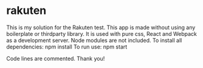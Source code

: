 # rakuten

This is my solution for the Rakuten test.
This app is made without using any boilerplate or thirdparty library. It is used with pure css, React and Webpack as a development server.
Node modules are not included.
To install all dependencies: npm install
To run use: npm start

Code lines are commented.
Thank you!
